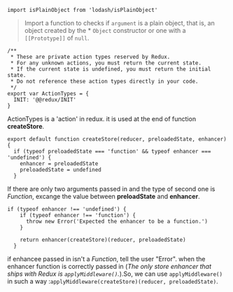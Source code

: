 ```
import isPlainObject from 'lodash/isPlainObject'
```
> Import a function to checks if `argument` is a plain object, that is, an object created by the * `Object` constructor or one with a  `[[Prototype]]` of `null`. 

```
/**
 * These are private action types reserved by Redux.
 * For any unknown actions, you must return the current state.
 * If the current state is undefined, you must return the initial state.
 * Do not reference these action types directly in your code.
 */
export var ActionTypes = {
  INIT: '@@redux/INIT'
}
```
ActionTypes is a 'action' in redux. it is used at the end of function **createStore**.



```
export default function createStore(reducer, preloadedState, enhancer) {
  if (typeof preloadedState === 'function' && typeof enhancer === 'undefined') {
    enhancer = preloadedState
    preloadedState = undefined
  }
```

If there are only two arguments passed in and the type of second one is *Function*, excange the value between **preloadState** and **enhancer**.



```
if (typeof enhancer !== 'undefined') {
    if (typeof enhancer !== 'function') {
      throw new Error('Expected the enhancer to be a function.')
    }

    return enhancer(createStore)(reducer, preloadedState)
  }
```
if enhancee passed in isn't a *Function*, tell the user "Error". when the enhancer function is correctly passed in (*The only store enhancer that ships with Redux is `applyMiddleware()`.*).So, we can use `applyMiddleware()` in such a way :`applyMiddleware(createStore)(reducer, preloadedState)`.














